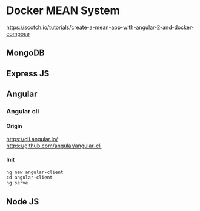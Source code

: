 # Docker MEAN System
https://scotch.io/tutorials/create-a-mean-app-with-angular-2-and-docker-compose
## MongoDB

## Express JS

## Angular

### Angular cli

#### Origin
https://cli.angular.io/  
https://github.com/angular/angular-cli

#### Init
    ng new angular-client
    cd angular-client
    ng serve


## Node JS





